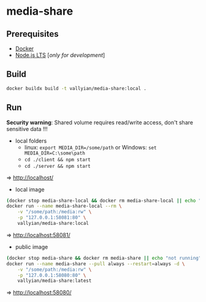 # media-share

## Prerequisites

* [Docker](https://docs.docker.com/get-docker/)
* [Node.js LTS](https://nodejs.org/en/) [*only for development*]

## Build

```sh
docker buildx build -t vallyian/media-share:local .
```

## Run

**Security warning**: Shared volume requires read/write access, don't share sensitive data !!!

* local folders
  * linux: `export MEDIA_DIR=/some/path` or Windows: `set MEDIA_DIR=C:\some\path`
  * `cd ./client && npm start`
  * `cd ./server && npm start`

=> [http://localhost/](http://localhost/)

* local image

```sh
(docker stop media-share-local && docker rm media-share-local || echo "not running") && \
docker run --name media-share-local --rm \
    -v "/some/path:/media:rw" \
    -p "127.0.0.1:58081:80" \
    vallyian/media-share:local
```

=> [http://localhost:58081/](http://localhost:58081/)

* public image

```sh
(docker stop media-share && docker rm media-share || echo "not running") && \
docker run --name media-share --pull always --restart=always -d \
    -v "/some/path:/media:rw" \
    -p "127.0.0.1:58080:80" \
    vallyian/media-share:latest
```

=> [http://localhost:58080/](http://localhost:58080/)
